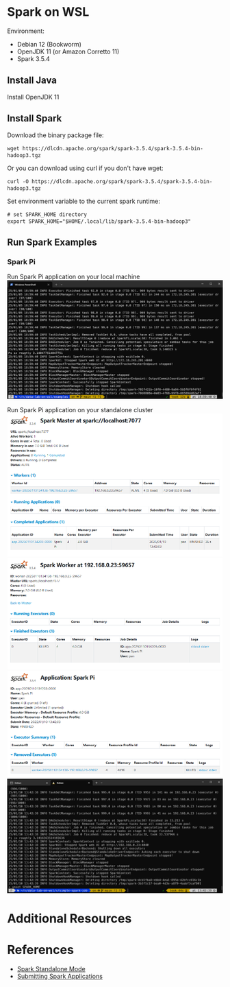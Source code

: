 # Spark on WSL
Environment:
- Debian 12 (Bookworm)
- OpenJDK 11 (or Amazon Corretto 11)
- Spark 3.5.4

## Install Java
Install OpenJDK 11

## Install Spark
Download the binary package file:
```
wget https://dlcdn.apache.org/spark/spark-3.5.4/spark-3.5.4-bin-hadoop3.tgz
```
Or you can download using curl if you don't have wget:
```
curl -O https://dlcdn.apache.org/spark/spark-3.5.4/spark-3.5.4-bin-hadoop3.tgz
```
Set environment variable to the current spark runtime:
```
# set SPARK_HOME directory
export SPARK_HOME="$HOME/.local/lib/spark-3.5.4-bin-hadoop3"
```

## Run Spark Examples
### Spark Pi
Run Spark Pi application on your local machine
![wsl-spark-pi-example-local](../../images/wsl-spark-pi-example-local.png)

Run Spark Pi application on your standalone cluster
![wsl-spark-standalone-master-web-ui](../../images/wsl-spark-standalone-master-web-ui.png)
![wsl-spark-standalone-worker-details-web](../../images/wsl-spark-standalone-worker-details-web.png)
![wsl-spark-standalone-app-details-web](../../images/wsl-spark-standalone-app-details-web.png)
![wsl-spark-standalone-pi-example-stdout](../../images/wsl-spark-standalone-pi-example-stdout.png)

# Additional Resources

# References
- [Spark Standalone Mode](https://spark.apache.org/docs/latest/spark-standalone.html)
- [Submitting Spark Applications](https://spark.apache.org/docs/latest/submitting-applications.html)
